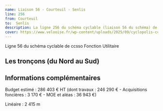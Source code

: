 ```yaml
---
name: Liaison 56 - Courteuil - Senlis
line: 256
from: Courteuil
to:  Senlis 
description: La ligne 256 du schéma cyclable (liaison 56 du schéma) de ccsso reliera Courteuil à Senlis 
cover: https://www.velooise.fr/wp-content/uploads/2025/09/cyclopolis-ccsso-256.jpg
---
```


Ligne 56 du schéma cyclable de ccsso
Fonction Utilitaire

## Les tronçons (du Nord au Sud)

## Informations complémentaires

Budget estimé : 286 403 € HT (dont travaux : 246 290 € - Acquisitions foncières : 3 170 € - MOE et aléas : 36 943 €)

Linéaire : 2 415 m

